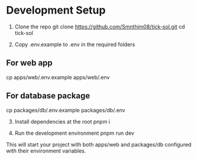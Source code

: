 # Development Setup

1. Clone the repo
   git clone https://github.com/Smnthjm08/tick-sol.git
   cd tick-sol

2. Copy .env.example to .env in the required folders

## For web app

cp apps/web/.env.example apps/web/.env

## For database package

cp packages/db/.env.example packages/db/.env

3. Install dependencies at the root
   pnpm i

4. Run the development environment
   pnpm run dev

This will start your project with both apps/web and packages/db configured with their environment variables.
